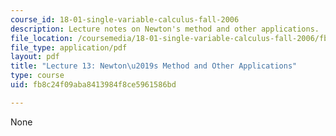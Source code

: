 ```yaml
---
course_id: 18-01-single-variable-calculus-fall-2006
description: Lecture notes on Newton's method and other applications.
file_location: /coursemedia/18-01-single-variable-calculus-fall-2006/fb8c24f09aba8413984f8ce5961586bd_lec13.pdf
file_type: application/pdf
layout: pdf
title: "Lecture 13: Newton\u2019s Method and Other Applications"
type: course
uid: fb8c24f09aba8413984f8ce5961586bd

---
```

None